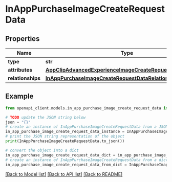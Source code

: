 # InAppPurchaseImageCreateRequestData


## Properties

Name | Type | Description | Notes
------------ | ------------- | ------------- | -------------
**type** | **str** |  | 
**attributes** | [**AppClipAdvancedExperienceImageCreateRequestDataAttributes**](AppClipAdvancedExperienceImageCreateRequestDataAttributes.md) |  | 
**relationships** | [**InAppPurchaseImageCreateRequestDataRelationships**](InAppPurchaseImageCreateRequestDataRelationships.md) |  | 

## Example

```python
from openapi_client.models.in_app_purchase_image_create_request_data import InAppPurchaseImageCreateRequestData

# TODO update the JSON string below
json = "{}"
# create an instance of InAppPurchaseImageCreateRequestData from a JSON string
in_app_purchase_image_create_request_data_instance = InAppPurchaseImageCreateRequestData.from_json(json)
# print the JSON string representation of the object
print(InAppPurchaseImageCreateRequestData.to_json())

# convert the object into a dict
in_app_purchase_image_create_request_data_dict = in_app_purchase_image_create_request_data_instance.to_dict()
# create an instance of InAppPurchaseImageCreateRequestData from a dict
in_app_purchase_image_create_request_data_from_dict = InAppPurchaseImageCreateRequestData.from_dict(in_app_purchase_image_create_request_data_dict)
```
[[Back to Model list]](../README.md#documentation-for-models) [[Back to API list]](../README.md#documentation-for-api-endpoints) [[Back to README]](../README.md)


